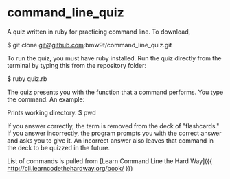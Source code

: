 command_line_quiz
=================

A quiz written in ruby for practicing command line. To download, 

$ git clone git@github.com:bmw9t/command_line_quiz.git

To run the quiz, you must have ruby installed. Run the quiz directly from the terminal by typing this from the repository folder:

$ ruby quiz.rb


The quiz presents you with the function that a command performs. You type the command. An example:

Prints working directory.
$ pwd

If you answer correctly, the term is removed from the deck of "flashcards." If you answer incorrectly, the program prompts you with the correct answer and asks you to give it. An incorrect answer also leaves that command in the deck to be quizzed in the future.

List of commands is pulled from [Learn Command Line the Hard Way]({{ http://cli.learncodethehardway.org/book/ }})
